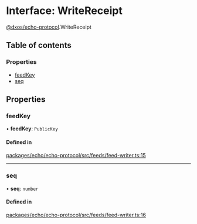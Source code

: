 # Interface: WriteReceipt

[@dxos/echo-protocol](../modules/dxos_echo_protocol.md).WriteReceipt

## Table of contents

### Properties

- [feedKey](dxos_echo_protocol.WriteReceipt.md#feedkey)
- [seq](dxos_echo_protocol.WriteReceipt.md#seq)

## Properties

### feedKey

• **feedKey**: `PublicKey`

#### Defined in

[packages/echo/echo-protocol/src/feeds/feed-writer.ts:15](https://github.com/dxos/dxos/blob/32ae9b579/packages/echo/echo-protocol/src/feeds/feed-writer.ts#L15)

___

### seq

• **seq**: `number`

#### Defined in

[packages/echo/echo-protocol/src/feeds/feed-writer.ts:16](https://github.com/dxos/dxos/blob/32ae9b579/packages/echo/echo-protocol/src/feeds/feed-writer.ts#L16)
